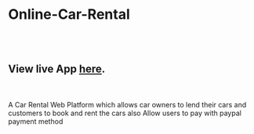 # Online-Car-Rental



<br /><br />
## View live App [here](https://ocrental.000webhostapp.com/).
<br /><br />
A Car Rental Web Platform which allows car owners to lend their cars and customers to book and rent the cars also Allow users to pay with paypal payment method
